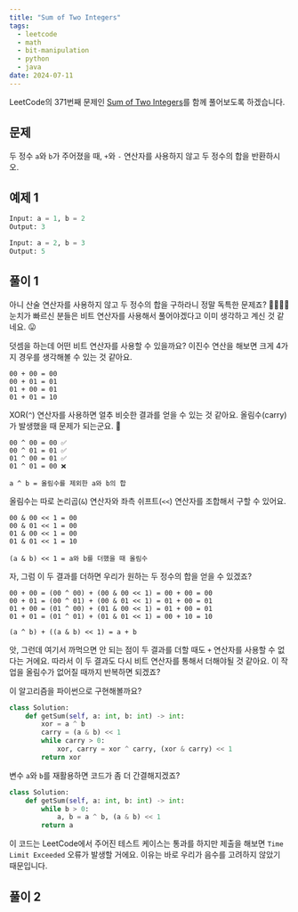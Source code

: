 ```yaml
---
title: "Sum of Two Integers"
tags:
  - leetcode
  - math
  - bit-manipulation
  - python
  - java
date: 2024-07-11
---
```


LeetCode의 371번째 문제인 [Sum of Two Integers](https://leetcode.com/problems/sum-of-two-integers/)를 함께 풀어보도록 하겠습니다.

## 문제

두 정수 `a`와 `b`가 주어졌을 때, `+`와 `-` 연산자를 사용하지 않고 두 정수의 합을 반환하시오.

## 예제 1

```py
Input: a = 1, b = 2
Output: 3
```

```py
Input: a = 2, b = 3
Output: 5
```

## 풀이 1

아니 산술 연산자를 사용하지 않고 두 정수의 합을 구하라니 정말 독특한 문제죠? 🤷‍♂️🤷‍♀️
눈치가 빠르신 분들은 비트 연산자를 사용해서 풀어야겠다고 이미 생각하고 계신 것 같네요. 😛

덧셈을 하는데 어떤 비트 연산자를 사용할 수 있을까요?
이진수 연산을 해보면 크게 4가지 경우를 생각해볼 수 있는 것 같아요.

```
00 + 00 = 00
00 + 01 = 01
01 + 00 = 01
01 + 01 = 10
```

XOR(`^`) 연산자를 사용하면 얼추 비슷한 결과를 얻을 수 있는 것 같아요.
올림수(carry)가 발생했을 때 문제가 되는군요. 🤔

```
00 ^ 00 = 00 ✅
00 ^ 01 = 01 ✅
01 ^ 00 = 01 ✅
01 ^ 01 = 00 ❌
```

```
a ^ b = 올림수를 제외한 a와 b의 합
```

올림수는 따로 논리곱(`&`) 연산자와 좌측 쉬프트(`<<`) 연산자를 조합해서 구할 수 있어요.

```
00 & 00 << 1 = 00
00 & 01 << 1 = 00
01 & 00 << 1 = 00
01 & 01 << 1 = 10
```

```
(a & b) << 1 = a와 b를 더했을 때 올림수
```

자, 그럼 이 두 결과를 더하면 우리가 원하는 두 정수의 합을 얻을 수 있겠죠?

```
00 + 00 = (00 ^ 00) + (00 & 00 << 1) = 00 + 00 = 00
00 + 01 = (00 ^ 01) + (00 & 01 << 1) = 01 + 00 = 01
01 + 00 = (01 ^ 00) + (01 & 00 << 1) = 01 + 00 = 01
01 + 01 = (01 ^ 01) + (01 & 01 << 1) = 00 + 10 = 10
```

```
(a ^ b) + ((a & b) << 1) = a + b
```

앗, 그런데 여기서 까먹으면 안 되는 점이 두 결과를 더할 때도 `+` 연산자를 사용할 수 없다는 거에요.
따라서 이 두 결과도 다시 비트 연산자를 통해서 더해야될 것 같아요.
이 작업을 올림수가 없어질 때까지 반복하면 되겠죠?

이 알고리즘을 파이썬으로 구현해볼까요?

```py
class Solution:
    def getSum(self, a: int, b: int) -> int:
        xor = a ^ b
        carry = (a & b) << 1
        while carry > 0:
            xor, carry = xor ^ carry, (xor & carry) << 1
        return xor
```

변수 `a`와 `b`를 재활용하면 코드가 좀 더 간결해지겠죠?

```py
class Solution:
    def getSum(self, a: int, b: int) -> int:
        while b > 0:
            a, b = a ^ b, (a & b) << 1
        return a
```

이 코드는 LeetCode에서 주어진 테스트 케이스는 통과를 하지만 제출을 해보면 `Time Limit Exceeded` 오류가 발생할 거에요.
이유는 바로 우리가 음수를 고려하지 않았기 때문입니다.

## 풀이 2

